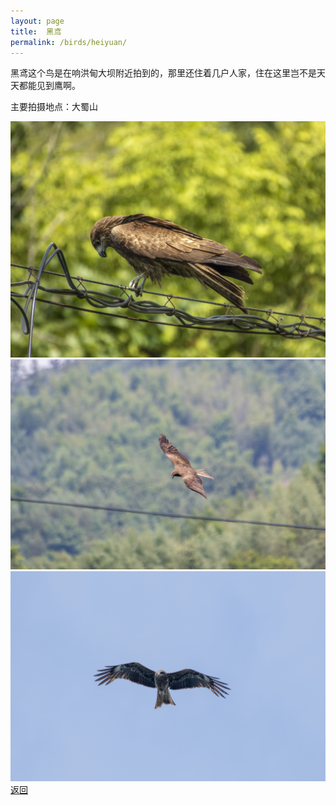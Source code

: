 ```yaml
---
layout: page
title: 	黑鸢
permalink: /birds/heiyuan/
---
```

黑鸢这个鸟是在响洪甸大坝附近拍到的，那里还住着几户人家，住在这里岂不是天天都能见到鹰啊。

主要拍摄地点：大蜀山

![](../picture/黑鸢/DSCN2340-NRW_DxO_DeepPRIME.jpg)
![](../picture/黑鸢/DSC_5125-NEF_DxO_DeepPRIME.jpg)
![](../picture/黑鸢/DSC_5139-NEF_DxO_DeepPRIME.jpg)
[返回](../../)
